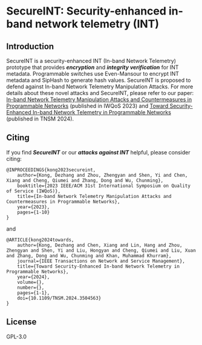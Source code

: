 # SecureINT: Security-enhanced in-band network telemetry (INT)

## Introduction
SecureINT is a security-enhanced INT (In-band Network Telemetry) prototype that provides ***encryption*** and ***integrity verification*** for INT metadata. Programmable switches use Even-Mansour to encrypt INT metadata and SipHash to generate hash values. SecureINT is proposed to defend against In-band Network Telemetry Manipulation Attacks. For more details about these novel attacks and SecureINT, please refer to our paper: [In-band Network Telemetry Manipulation Attacks and Countermeasures in Programmable Networks](https://ieeexplore.ieee.org/document/10188809) (published in IWQoS 2023) and  [Toward Security-Enhanced In-band Network Telemetry in Programmable Networks](https://xplorestaging.ieee.org/document/10764753) (published in TNSM 2024). 

## Citing
If you find ***SecureINT*** or our ***attacks against INT*** helpful, please consider citing:


    @INPROCEEDINGS{kong2023secureint,
        author={Kong, Dezhang and Zhou, Zhengyan and Shen, Yi and Chen, Xiang and Cheng, Qiumei and Zhang, Dong and Wu, Chunming},
        booktitle={2023 IEEE/ACM 31st International Symposium on Quality of Service (IWQoS)}, 
        title={In-band Network Telemetry Manipulation Attacks and Countermeasures in Programmable Networks}, 
        year={2023},
        pages={1-10}
    }

and 
    
    @ARTICLE{kong2024towards,
        author={Kong, Dezhang and Chen, Xiang and Lin, Hang and Zhou, Zhengyan and Shen, Yi and Liu, Hongyan and Cheng, Qiumei and Liu, Xuan and Zhang, Dong and Wu, Chunming and Khan, Muhammad Khurram},
        journal={IEEE Transactions on Network and Service Management}, 
        title={Toward Security-Enhanced In-band Network Telemetry in Programmable Networks}, 
        year={2024},
        volume={},
        number={},
        pages={1-1},
        doi={10.1109/TNSM.2024.3504563}
    }

## License
GPL-3.0
